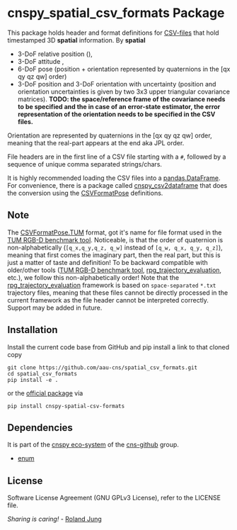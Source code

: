 # cnspy_spatial_csv_formats Package

This package holds header and format definitions for [CSV-files](https://en.wikipedia.org/wiki/Comma-separated_values) that hold timestamped 3D **spatial** information. 
By **spatial** 
- 3-DoF relative position (), 
- 3-DoF attitude , 
- 6-DoF pose (position + orientation represented by quaternions in the [qx qy qz qw] order)
- 3-DoF position and 3-DoF orientation with uncertainty (position and orientation uncertainties is given by two 3x3 upper triangular covariance matrices). **TODO: the space/reference frame of the covariance needs to be specified and the in case of an error-state estimator, the error representation of the orientation needs to be specified in the CSV files.**  

Orientation are represented by quaternions in the [qx qy qz qw] order, meaning that the real-part appears at the end aka JPL order.

File headers are in the first line of a CSV file starting with a `#`, followed by a sequence of unique comma separated strings/chars. 

It is highly recommended loading the CSV files into a [pandas.DataFrame](https://pypi.org/project/pandas/). For convenience, there is a package called [cnspy_csv2dataframe](https://github.com/aau-cns/cnspy_csv2dataframe) that does the conversion using the [CSVFormatPose](CSVFormatPose.py) definitions.


## Note

The [CSVFormatPose.TUM](./cnspy_spatial_csv_formats/CSVFormatPose.py) format, got it's name for file format used in the [TUM RGB-D benchmark tool](https://vision.in.tum.de/data/datasets/rgbd-dataset/tools#evaluation). Noticeable, is that the order of quaternion is non-alphabetically (`[q_x,q_y,q_z, q_w]` instead of `[q_w, q_x, q_y, q_z]`), meaning that first comes the imaginary part, then the real part, but this is just a matter of taste and definition! To be backward compatible with older/other tools ([TUM RGB-D benchmark tool](ttps://vision.in.tum.de/data/datasets/rgbd-dataset/tools#evaluation), [rpg_trajectory_evaluation](https://github.com/uzh-rpg/rpg_trajectory_evaluation), etc.), we follow this non-alphabetically order!
Note that the  [rpg_trajectory_evaluation](https://github.com/uzh-rpg/rpg_trajectory_evaluation) framework is based on `space-separated`  `*.txt` trajectory files, meaning that these files cannot be directly processed in the current framework as the file header cannot be interpreted correctly. Support may be added in future.   

## Installation

Install the current code base from GitHub and pip install a link to that cloned copy
```
git clone https://github.com/aau-cns/spatial_csv_formats.git
cd spatial_csv_formats
pip install -e .
```
or the [official package](https://pypi.org/project/cnspy-spatial-csv-formats/) via
```commandline
pip install cnspy-spatial-csv-formats
```


## Dependencies

It is part of the [cnspy eco-system](hhttps://github.com/aau-cns/cnspy_eco_system_test) of the [cns-github](https://github.com/aau-cns) group.  

* [enum]()

## License


Software License Agreement (GNU GPLv3  License), refer to the LICENSE file.

*Sharing is caring!* - [Roland Jung](https://github.com/jungr-ait)
